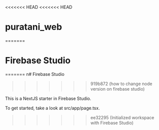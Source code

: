 <<<<<<< HEAD
<<<<<<< HEAD
# puratani_web
=======
# Firebase Studio
=======
n# Firebase Studio
>>>>>>> 919b872 (how to change node version on firebase studio)

This is a NextJS starter in Firebase Studio.

To get started, take a look at src/app/page.tsx.
>>>>>>> ee32295 (Initialized workspace with Firebase Studio)
